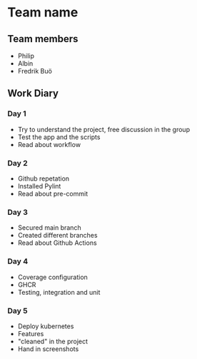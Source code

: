 # Team name

## Team members
 - Philip
 - Albin
 - Fredrik Buö

## Work Diary

### Day 1
 -  Try to understand the project, free discussion in the group
 -  Test the app and the scripts
 -  Read about workflow



### Day 2
 -  Github repetation
 -  Installed Pylint
 -  Read about pre-commit

### Day 3
 -  Secured main branch
 -  Created different branches
 -  Read about Github Actions

### Day 4
 -  Coverage configuration
 -  GHCR
 -  Testing, integration and unit

### Day 5
 -  Deploy kubernetes
 -  Features
 -  "cleaned" in the project
 -  Hand in screenshots
